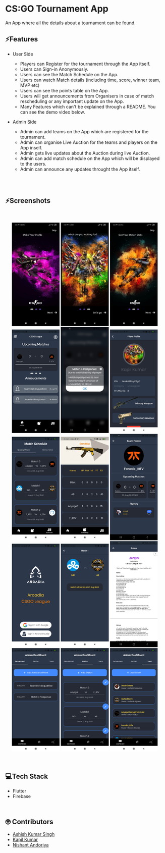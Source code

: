 # CS:GO Tournament App

An App where all the details about a tournament can be found.

## ⚡Features

- User Side

  - Players can Register for the tournament through the App itself.
  - Users can Sign-in Anonymously.
  - Users can see the Match Schedule on the App.
  - Users can watch Match details (including time, score, winner team, MVP etc)
  - Users can see the points table on the App.
  - Users will get announcements from Organisers in case of match rescheduling or any important update on the App.
  - Many Features which can't be explained through a README. You can see the demo video below.

- Admin Side
  - Admin can add teams on the App which are registered for the tournament.
  - Admin can organise Live Auction for the teams and players on the App inself.
  - Admin gets live updates about the Auction during live Auction.
  - Admin can add match schedule on the App which will be displayed to the users.
  - Admin can announce any updates throught the App itself.

<br>
<br>

## ⚡Screenshots

<br>
<p align="center">
    <img src="screenshots/onboarding1.jpg" width="30%"></img>
    <img src="screenshots/onboarding3.jpg" width="30%"></img>
    <img src="screenshots/onboarding2.jpg" width="30%"></img> 
    <br>
    <img src="screenshots/playerhome.jpg" width="30%"></img> 
    <img src="screenshots/announcementdialog.jpeg" width="30%"></img>
    <img src="screenshots/playerprofile.jpg" width="30%"></img>
    <br> 
    <!-- <img src="screenshots/matchdetails.jpg" width="30%"> 
    </img><img src="screenshots/onboarding-1.jpg" width="30%">
    <img src="screenshots/a" width="30%"></img>  
    <br> -->
    <img src="screenshots/teamschedule.jpg" width="30%"></img>
    <img src="screenshots/teamstandings.jpg" width="30%"></img>
    <img src="screenshots/teamdetails2.jpeg" width="30%"></img>
    <!-- <img src="screenshots/addteam1.jpg" width="30%"></img> -->
    <br>
    <img src="screenshots/login.jpg" width="30%"></img>
    <img src="screenshots/matchdetails.jpg" width="30%"></img>
    <img src="screenshots/rules.jpg" width="30%"></img>
    <br>
    <img src="screenshots/addannouncement.jpg" width="30%"></img> 
    <img src="screenshots/addmatch.jpg" width="30%"></img>
    <img src="screenshots/admindashboard.jpg" width="30%"></img>
    <br>
    <!-- <img src="screenshots/auctionstatus.jpg" width="30%"></img> -->
</p>

<br>

## 💻Tech Stack

- Flutter
- Firebase

<br>

## 🤓 Contributors

- [Ashish Kumar Singh](https://github.com/AshishSingh2001)
- [Kapil Kumar](https://github.com/kapilkumar2001)
- [Nishant Andoriya](https://github.com/M-A-D-A-R-A)
